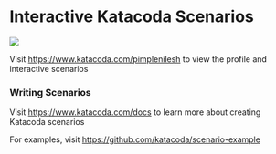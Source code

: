 # Interactive Katacoda Scenarios

[![](http://shields.katacoda.com/katacoda/pimplenilesh/count.svg)](https://www.katacoda.com/pimplenilesh "Get your profile on Katacoda.com")

Visit https://www.katacoda.com/pimplenilesh to view the profile and interactive scenarios

### Writing Scenarios
Visit https://www.katacoda.com/docs to learn more about creating Katacoda scenarios

For examples, visit https://github.com/katacoda/scenario-example
